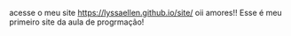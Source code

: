acesse o meu site https://lyssaellen.github.io/site/
oii amores!! Esse é meu primeiro site da aula de progrmação!
